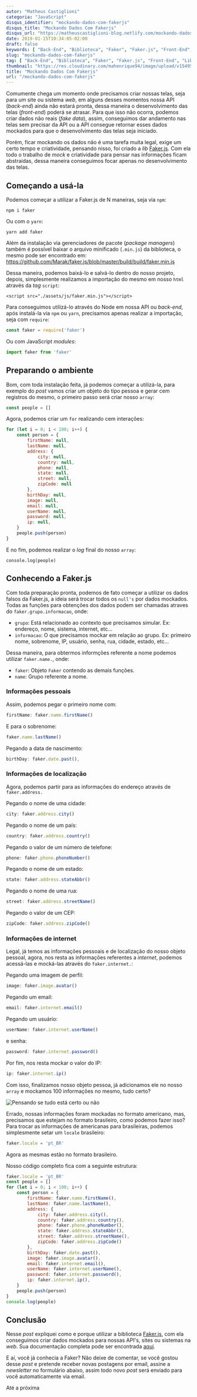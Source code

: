 ```yaml
---
autor: "Matheus Castiglioni"
categoria: "JavaScript"
disqus_identifier: "mockando-dados-com-fakerjs"
disqus_title: "Mockando Dados Com Fakerjs"
disqus_url: "https://matheuscastiglioni-blog.netlify.com/mockando-dados-com-fakerjs"
date: 2019-01-15T10:34:05-02:00
draft: false
keywords: [ "Back-End", "Biblioteca", "Faker", "Faker.js", "Front-End", "Lib", "Mock", "Web" ]
slug: "mockando-dados-com-fakerjs"
tag: [ "Back-End", "Biblioteca", "Faker", "Faker.js", "Front-End", "Lib", "Mock", "Web" ]
thumbnail: "https://res.cloudinary.com/mahenrique94/image/upload/v1549585223/mockando-dados-com-fakerjs_5c3d1f74e4b65_bg_rseqch.jpg"
title: "Mockando Dados Com Fakerjs"
url: "/mockando-dados-com-fakerjs"
---
```


Comumente chega um momento onde precisamos criar nossas telas, seja para um site ou sistema *web*, em alguns desses momentos nossa API (*back-end*) ainda não estará pronta, dessa maneira o desenvolvimento das telas (*front-end*) poderá se atrasar. Para que isso não ocorra, podemos criar dados não reais (*fake data*), assim, conseguimos dar andamento nas telas sem precisar da API ou a API consegue retornar esses dados mockados para que o desenvolvimento das telas seja iniciado.

Porém, ficar mockando os dados não é uma tarefa muita legal, exige um certo tempo e criatividade, pensando nisso, foi criado a *lib* [Faker.js](https://github.com/marak/Faker.js/). Com ela todo o trabalho de *mock* e criatividade para pensar nas informações ficam abstraídas, dessa maneira conseguimos focar apenas no desenvolvimento das telas.

## Começando a usá-la

Podemos começar a utilizar a Faker.js de N maneiras, seja via `npm`:

```
npm i faker
```

Ou com o `yarn`:

```
yarn add faker
```

Além da instalação via gerenciadores de pacote (*package managers*) também é possível baixar o arquivo minificado (`.min.js`) da biblioteca, o mesmo pode ser encontrado em: https://github.com/Marak/faker.js/blob/master/build/build/faker.min.js

Dessa maneira, podemos baixá-lo e salvá-lo dentro do nosso projeto, depois, simplesmente realizamos a importação do mesmo em nosso `html` através da *tag* `script`:

```markup
<script src="./assets/js/faker.min.js"></script>
```

Para conseguimos utilizá-lo através do Node em nossa API ou *back-end*, após instalá-la via `npm` ou `yarn`, precisamos apenas realizar a importação, seja com `require`:

```javascript
const faker = require('faker')
```

Ou com JavaScript *modules*:

```javascript
import faker from 'faker'
```

## Preparando o ambiente

Bom, com toda instalação feita, já podemos começar a utilizá-la, para exemplo do *post* vamos criar um objeto do tipo pessoa e gerar cem registros do mesmo, o primeiro passo será criar nosso `array`:

```javascript
const people = []
```

Agora, podemos criar um `for` realizando cem interações:

```javascript
for (let i = 0; i < 100; i++) {
	const person = {
		firstName: null,
		lastName: null,
		address: {
			city: null,
			country: null,
			phone: null,
			state: null,
			street: null,
			zipCode: null
		},
		birthDay: null,
		image: null,
		email: null,
		userName: null,
		password: null,
		ip: null,
	}
	people.push(person)
}
```

E no fim, podemos realizar o *log* final do nosso `array`:

```
console.log(people)
```

## Conhecendo a Faker.js

Com toda preparação pronta, podemos de fato começar a utilizar os dados falsos da Faker.js, a ideia será trocar todos os `null's` por dados mockados. Todas as funções para obtenções dos dados podem ser chamadas atraves do `faker.grupo.informacao`, onde:

- `grupo`: Está relacionado ao contexto que precisamos simular. Ex: endereço, nome, sistema, internet, etc...
- `informacao`: O que precisamos mockar em relação ao grupo. Ex: primeiro nome, sobrenome, IP, usuário, senha, rua, cidade, estado, etc...


Dessa maneira, para obtermos informções referente a nome podemos utilizar `faker.name.`, onde:

- `faker`: Objeto `Faker` contendo as demais funções.
- `name`: Grupo referente a nome.

### Informações pessoais

Assim, podemos pegar o primeiro nome com:

```javascript
firstName: faker.name.firstName()
```

E para o sobrenome:

```javascript
faker.name.lastName()
```

Pegando a data de nascimento:

```javascript
birthDay: faker.date.past(),
```

### Informações de localização

Agora, podemos partir para as informações do endereço através de `faker.address.`

Pegando o nome de uma cidade:

```javascript
city: faker.address.city()
```

Pegando o nome de um país:

```javascript
country: faker.address.country()
```

Pegando o valor de um número de telefone:

```javascript
phone: faker.phone.phoneNumber()
```

Pegando o nome de um estado:

```javascript
state: faker.address.stateAbbr()
```

Pegando o nome de uma rua:

```javascript
street: faker.address.streetName()
```

Pegando o valor de um CEP:

```javascript
zipCode: faker.address.zipCode()
```

### Informações de internet

Legal, já temos as informações pessoais e de localização do nosso objeto pessoal, agora, nos resta as informações referentes a *internet*, podemos acessá-las e mocká-las através do `faker.internet.`:

Pegando uma imagem de perfil:

```javascript
image: faker.image.avatar()
```

Pegando um email:

```javascript
email: faker.internet.email()
```

Pegando um usuário:

```javascript
userName: faker.internet.userName()
```

e senha:

```javascript
password: faker.internet.password()
```

Por fim, nos resta mockar o valor do IP:

```javascript
ip: faker.internet.ip()
```

Com isso, finalizamos nosso objeto pessoa, já adicionamos ele no nosso `array` e mockamos 100 informações no mesmo, tudo certo?

![Pensando se tudo está certo ou não](https://res.cloudinary.com/mahenrique94/image/upload/v1549585446/gif-caveira-pensativa_zvoddi.gif)

Errado, nossas informações foram mockadas no formato americano, mas, precisamos que estejam no formato brasileiro, como podemos fazer isso? Para trocar as informações de americanas para brasileiras, podemos simplesmente setar um `locale` brasileiro:

```javascript
faker.locale = 'pt_BR'
```

Agora as mesmas estão no formato brasileiro.

Nosso código completo fica com a seguinte estrutura:

```javascript
faker.locale = 'pt_BR'
const people = []
for (let i = 0; i < 100; i++) {
	const person = {
		firstName: faker.name.firstName(),
		lastName: faker.name.lastName(),
		address: {
			city: faker.address.city(),
			country: faker.address.country(),
			phone: faker.phone.phoneNumber(),
			state: faker.address.stateAbbr(),
			street: faker.address.streetName(),
			zipCode: faker.address.zipCode()
		},
		birthDay: faker.date.past(),
		image: faker.image.avatar(),
		email: faker.internet.email(),
		userName: faker.internet.userName(),
		password: faker.internet.password(),
		ip: faker.internet.ip(),
	}
	people.push(person)
}
console.log(people)
```

## Conclusão

Nesse *post* expliquei como e porque utilizar a biblioteca [Faker.js](https://github.com/marak/Faker.js/), com ela conseguimos criar dados mockados para nossas API's, sites ou sistemas na *web*. Sua documentação completa pode ser encontrada [aqui](https://github.com/marak/Faker.js/).

E aí, você já conhecia a Faker? Não deixe de comentar, se você gostou desse *post* e pretende receber novas postagens por email, assine a *newsletter* no formulário abaixo, assim todo novo *post* será enviado para você automaticamente via email.

Até a próxima
